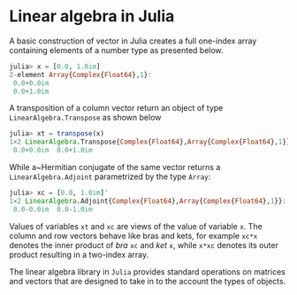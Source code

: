 # Linear algebra in Julia

A basic construction of vector in Julia creates a full one-index array containing elements of a number type as presented below.
```julia
julia> x = [0.0, 1.0im]
2-element Array{Complex{Float64},1}:
 0.0+0.0im
 0.0+1.0im
```
A transposition of a column vector return an object of type `LinearAlgebra.Transpose` as shown below
```julia
julia> xt = transpose(x)
1×2 LinearAlgebra.Transpose{Complex{Float64},Array{Complex{Float64},1}}:
 0.0+0.0im  0.0+1.0im
```
While a~Hermitian conjugate of the same vector returns a `LinearAlgebra.Adjoint`
parametrized by the type `Array`:
```julia
julia> xc = [0.0, 1.0im]'
1×2 LinearAlgebra.Adjoint{Complex{Float64},Array{Complex{Float64},1}}:
 0.0-0.0im  0.0-1.0im
```

Values of variables `xt` and `xc` are views of the value of
variable `x`. The column and row vectors behave like bras and kets,
for example `xc*x` denotes the inner product of *bra*
`xc` and *ket* `x`, while `x*xc` denotes its outer
product resulting in a two-index array.

The linear algebra library in `Julia` provides standard operations on
matrices and vectors that are designed to take in to the account the types of
objects.
